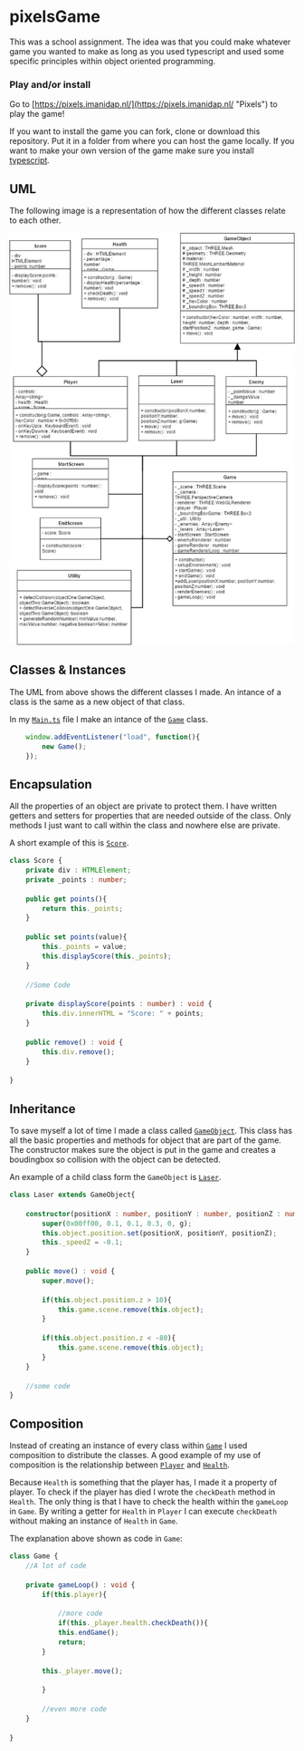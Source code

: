 # pixelsGame

This was a school assignment. The idea was that you could make whatever game you wanted to make as long as you used typescript and used some specific principles within object oriented programming.

### Play and/or install
Go to [https://pixels.imanidap.nl/](https://pixels.imanidap.nl/ "Pixels") to play the game!

If you want to install the game you can fork, clone or download this repository. Put it in a folder from where you can host the game locally. If you want to make your own version of the game make sure you install [typescript](https://www.typescriptlang.org/ "Typescript webite").


## UML

The following image is a representation of how the different classes relate to each other.

![alt text](docs/img/UML_Pixels.jpg "UML")
 
## Classes & Instances
The UML from above shows the different classes I made. An intance of a class is the same as a new object of that class. 

In my [`Main.ts`](dev/main.ts "Go to main.ts") file I make an intance of the [`Game`](dev/game.ts "Go to the Game Class") class. 

```Typescript
    window.addEventListener("load", function(){
        new Game(); 
    });
```

## Encapsulation
All the properties of an object are private to protect them. I have written getters and setters for properties that are needed outside of the class. Only methods I just want to call within the class and nowhere else are private. 

A short example of this is [`Score`](dev/score.ts "Go to the Score class"). 
```typescript
class Score {
    private div : HTMLElement; 
    private _points : number; 

    public get points(){
        return this._points; 
    }

    public set points(value){
        this._points = value; 
        this.displayScore(this._points);
    }

    //Some Code

    private displayScore(points : number) : void {
        this.div.innerHTML = "Score: " + points; 
    }

    public remove() : void {
        this.div.remove(); 
    }

}
```

## Inheritance
To save myself a lot of time I made a class called [`GameObject`](dev/gameObject.ts "Go to the GameObject class"). This class has all the basic properties and methods for object that are part of the game. The constructor makes sure the object is put in the game and creates a boudingbox so collision with the object can be detected.

An example of a child class form the `GameObject` is [`Laser`](dev/laser.ts "Go to the Laser Class").
```typescript
class Laser extends GameObject{

    constructor(positionX : number, positionY : number, positionZ : number, g : Game){
        super(0x00ff00, 0.1, 0.1, 0.3, 0, g); 
        this.object.position.set(positionX, positionY, positionZ); 
        this._speedZ = -0.1; 
    }

    public move() : void {
        super.move();

        if(this.object.position.z > 10){
            this.game.scene.remove(this.object);
        }

        if(this.object.position.z < -80){
            this.game.scene.remove(this.object); 
        }
    }

    //some code
}
```

## Composition
Instead of creating an instance of every class within [`Game`](dev/game.ts "Go to the Game Class") I used composition to distribute the classes. A good example of my use of composition is the relationship between [`Player`](dev/player.ts "Go to the player Class") and [`Health`](dev/health.ts "Go to the health class"). 

Because `Health` is something that the player has, I made it a property of player. To check if the player has died I wrote the `checkDeath` method in `Health`. The only thing is that I have to check the health within the `gameLoop` in `Game`. By writing a getter for `Health` in `Player` I can execute `checkDeath` without making an instance of `Health` in `Game`.

The explanation above shown as code in `Game`:
```typescript
class Game {
    //A lot of code

    private gameLoop() : void {
        if(this.player){

            //more code
            if(this._player.health.checkDeath()){
            this.endGame();
            return; 
        }

        this._player.move();

        }

        //even more code
    }

}
```
